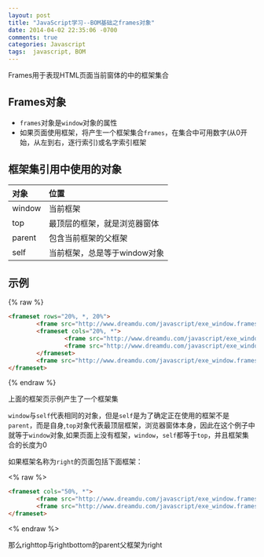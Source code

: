 ```yaml
---
layout: post
title: "JavaScript学习--BOM基础之frames对象"
date: 2014-04-02 22:35:06 -0700
comments: true
categories: Javascript
tags:  javascript, BOM
---
```


Frames用于表现HTML页面当前窗体的中的框架集合

## Frames对象

* `frames`对象是`window`对象的属性
* 如果页面使用框架，将产生一个框架集合`frames`，在集合中可用数字(从0开始，从左到右，逐行索引)或名字索引框架

## 框架集引用中使用的对象

对象 | 位置
:----------|:------------
window | 当前框架
top | 最顶层的框架，就是浏览器窗体
parent | 包含当前框架的父框架
self | 当前框架，总是等于window对象

## 示例

{% raw %}
```html
<frameset rows="20%, *, 20%">
        <frame src="http://www.dreamdu.com/javascript/exe_window.frames.top/" name="top" />
        <frameset cols="20%, *">
                <frame src="http://www.dreamdu.com/javascript/exe_window.frames.top/" name="left" />
                <frame src="http://www.dreamdu.com/javascript/exe_window.frames.right/" name="right" />
        </frameset>
        <frame src="http://www.dreamdu.com/javascript/exe_window.frames.top/" name="bottom" />
</frameset>
```
{% endraw %}

上面的框架页示例产生了一个框架集

`window`与`self`代表相同的对象，但是`self`是为了确定正在使用的框架不是`parent`，而是自身,`top`对象代表最顶层框架，浏览器窗体本身，因此在这个例子中就等于`window`对象,如果页面上没有框架，`window`，`self`都等于`top`，并且框架集合的长度为0

如果框架名称为`right`的页面包括下面框架：

<% raw %>
```html
<frameset cols="50%, *">
        <frame src="http://www.dreamdu.com/javascript/exe_window.frames.top/" name="righttop" />
        <frame src="http://www.dreamdu.com/javascript/exe_window.frames.top/" name="rightbottom" />
</frameset>
```
<% endraw %>

那么righttop与rightbottom的parent父框架为right
